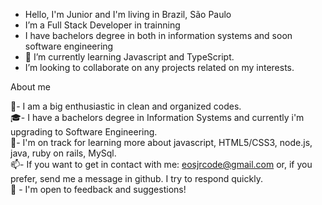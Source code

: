 - Hello, I'm Junior and I'm living in Brazil, São Paulo
- I’m a Full Stack Developer in trainning
- I have bachelors degree in both in information systems and soon software engineering
- 🌱 I’m currently learning Javascript and TypeScript.
- I’m looking to collaborate on any projects related on my interests.


<!---
eosjrCode/eosjrCode is a ✨ special ✨ repository because its `README.md` (this file) appears on your GitHub profile.
You can click the Preview link to take a look at your changes.
--->

About me

📄- I am a big enthusiastic in clean and organized codes.<br>
🎓- I have a bachelors degree in Information Systems and currently i'm upgrading to Software Engineering.<br>
🌱- I'm on track for learning more about javascript, HTML5/CSS3, node.js, java, ruby on rails, MySql.<br>
📫- If you want to get in contact with me: eosjrcode@gmail.com or, if you prefer, send me a message in github. I try to respond quickly.<br>
📄 -  I'm open to feedback and suggestions!
